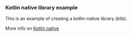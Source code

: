 ### Kotlin native library example

This is an example of creating a kotlin-native library (klib).

More info on [Kotlin native](https://github.com/JetBrains/kotlin-native)
